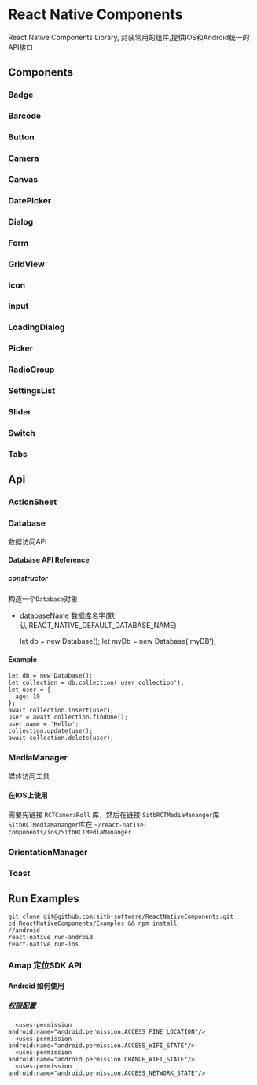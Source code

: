 # React Native Components

React Native Components Library, 封装常用的组件,提供IOS和Android统一的API接口

## Components

### Badge
### Barcode
### Button
### Camera
### Canvas
### DatePicker
### Dialog
### Form
### GridView
### Icon
### Input
### LoadingDialog
### Picker
### RadioGroup
### SettingsList
### Slider
### Switch
### Tabs



## Api
### ActionSheet
### Database
数据访问API
#### Database API Reference
##### constructor
构造一个``Database``对象
* databaseName 数据库名字(默认:REACT_NATIVE_DEFAULT_DATABASE_NAME)
  
    let db = new Database();
    let myDb = new Database('myDB');


#### Example
    
    let db = new Database();
    let collection = db.collection('user_collection');
    let user = {
      age: 19
    };
    await collection.insert(user);
    user = await collection.findOne();
    user.name = 'Hello';
    collection.update(user);
    await collection.delete(user);

### MediaManager
媒体访问工具

#### 在IOS上使用
需要先链接 ``RCTCameraRoll`` 库，然后在链接 ``SitbRCTMediaMananger``库
``SitbRCTMediaMananger``库在 ``~/react-native-components/ios/SitbRCTMediaMananger``

### OrientationManager
### Toast

## Run Examples

    git clone git@github.com:sitb-software/ReactNativeComponents.git
    cd ReactNativeComponents/Examples && npm install
    //android
    react-native run-android
    react-native run-ios


### Amap 定位SDK API

#### Android 如何使用

##### 权限配置

      <uses-permission android:name="android.permission.ACCESS_FINE_LOCATION"/>
      <uses-permission android:name="android.permission.ACCESS_WIFI_STATE"/>
      <uses-permission android:name="android.permission.CHANGE_WIFI_STATE"/>
      <uses-permission android:name="android.permission.ACCESS_NETWORK_STATE"/>

